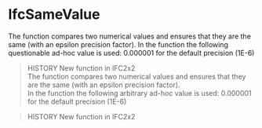 IfcSameValue
============
The function compares two numerical values and ensures that they are the same
(with an epsilon precision factor). In the function the following questionable
ad-hoc value is used: 0.000001 for the default precision (1E-6)  
  
> HISTORY  New function in IFC2x2  
The function compares two numerical values and ensures that they are the same
(with an epsilon precision factor).  
In the function the following arbitrary ad-hoc value is used: 0.000001 for the
default precision (1E-6)  
  
> HISTORY  New function in IFC2x2  


